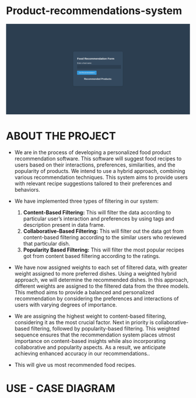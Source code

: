 # Product-recommendations-system

![image](https://github.com/VisheshGrg/Product-recommendations-system/blob/main/web.png)





# ABOUT THE PROJECT

* We are in the process of developing a personalized food product recommendation software. This software will suggest food recipes to users based on their interactions, preferences, similarities, and the popularity of products. We intend to use a hybrid approach, combining various recommendation techniques. This system aims to provide users with relevant recipe suggestions tailored to their preferences and behaviors.

* We have implemented three types of filtering in our system:
  1. **Content-Based Filtering:** This will filter the data according to particular user’s interaction and preferences by using tags and description present in data frame.
  2. **Collaborative-Based Filtering:** This will filter out the data got from content-based filtering according to the similar users who reviewed that particular dish.
  3. **Popularity Based Filtering:** This will filter the most popular recipes got from content based filtering according to the ratings.
     
* We have now assigned weights to each set of filtered data, with greater weight assigned to more preferred dishes. Using a weighted hybrid approach, we will determine the recommended dishes. In this approach, different weights are assigned to the filtered data from the three models. This method aims to provide a balanced and personalized recommendation by considering the preferences and interactions of users with varying degrees of importance.

* We are assigning the highest weight to content-based filtering, considering it as the most crucial factor. Next in priority is collaborative-based filtering, followed by popularity-based filtering. This weighted sequence ensures that the recommendation system places utmost importance on content-based insights while also incorporating collaborative and popularity aspects. As a result, we anticipate achieving enhanced accuracy in our recommendations..

* This will give us most recommended food recipes.




# USE - CASE DIAGRAM







